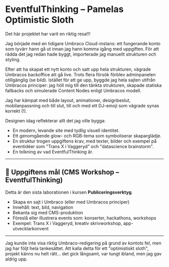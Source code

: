 # EventfulThinking – Pamelas Optimistic Sloth

Det här projektet har varit en riktig resa!!!

Jag började med en tidigare Umbraco Cloud-instans: ett fungerande konto som tyvärr hann gå ut innan jag hann komma igång med uppgiften. För att rädda det jag redan hade byggt, importerade jag manuellt strukturen och styling.

Efter att ha skapat ett nytt konto och satt upp hela strukturen, vägrade Umbracos backoffice att gå live. Trots flera försök förblev adminpanelen otillgänglig (se bild). Istället för att ge upp, byggde jag hela sajten utifrån Umbracos principer: jag höll mig till den tänkta strukturen, skapade statiska fallbacks och simulerade Content Nodes enligt Umbracos modell.

Jag har kämpat med både layout, animationer, designbeslut, mobilanpassning och till slut, till och med ett DJ-emoji som vägrade synas korrekt (!).

Designen idag reflekterar allt det jag ville bygga:

- En modern, levande site med tydlig visuell identitet.
- Ett genomgående glow- och RGB-tema som symboliserar skaparglädje.
- En struktur trogen uppgiftens krav, med texter, bilder och exempel på eventidéer som "Trans X i Vaggeryd" och "datascience brainstorm".
- En tolkning av vad EventfulThinking är.

---

## 🎯 Uppgiftens mål (CMS Workshop – EventfulThinking)

Detta är den sista laborationen i kursen **Publiceringsverktyg**.

- Skapa en sajt i Umbraco (eller med Umbracos principer)
- Innehåll: text, bild, navigation
- Bekanta sig med CMS-produktion
- Föreslå eller illustrera events som: konserter, hackathons, workshops
- Exempel: Trans X i Vaggeryd, kreativ skrivworkshop, app-utvecklarkonvent

---

Jag kunde inte visa riktig Umbraco-redigering på grund av kontots fel, men jag har följt hela tankesättet. Att kalla detta för ett "optimistiskt sloth", projekt känns nu helt rätt... det gick långsamt, var tungt ibland, men jag gav aldrig upp.
